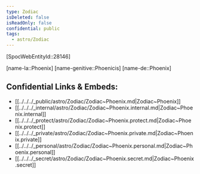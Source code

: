 ```yaml
---
type: Zodiac
isDeleted: false
isReadOnly: false
confidential: public
tags:
  - astro/Zodiac
---
```


[SpocWebEntityId::28146]



[name-la::Phoenix]
[name-genitive::Phoenicis]
[name-de::Phoenix]


## Confidential Links & Embeds: 
- [[../../../_public/astro/Zodiac/Zodiac~Phoenix.md|Zodiac~Phoenix]] 
- [[../../../_internal/astro/Zodiac/Zodiac~Phoenix.internal.md|Zodiac~Phoenix.internal]] 
- [[../../../_protect/astro/Zodiac/Zodiac~Phoenix.protect.md|Zodiac~Phoenix.protect]] 
- [[../../../_private/astro/Zodiac/Zodiac~Phoenix.private.md|Zodiac~Phoenix.private]] 
- [[../../../_personal/astro/Zodiac/Zodiac~Phoenix.personal.md|Zodiac~Phoenix.personal]] 
- [[../../../_secret/astro/Zodiac/Zodiac~Phoenix.secret.md|Zodiac~Phoenix.secret]] 
